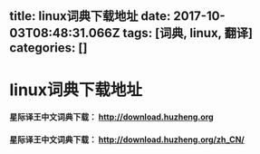 title: linux词典下载地址
date: 2017-10-03T08:48:31.066Z
tags: [词典, linux, 翻译]
categories: []
---
# linux词典下载地址
#### 星际译王中文词典下载： http://download.huzheng.org
#### 星际译王中文词典下载： http://download.huzheng.org/zh_CN/